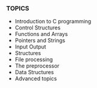 ### TOPICS
- Introduction to C programming 
- Control Structures
- Functions and Arrays 
- Pointers and Strings 
- Input Output 
- Structures
- File processing 
- The preprocessor 
- Data Structures 
- Advanced topics
